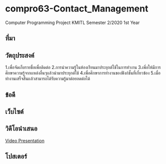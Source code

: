 
# compro63-Contact_Management
Computer Programming Project KMITL Semester 2/2020 1st Year
## ที่มา
## วัตถุประสงค์
1.เพื่อจัดเก็บรายชื่อเพื่อติดต่อ
2.การนำความรู้ในห้องเรียนมาประยุกต์ใช้ในการทำงาน
3.เพี่อให้มีการศึกษาความรู้จากเเหล่งอื่นๆเเล้วนำมาประยุกต์ใช้
4.เพื่อศึกษาการทำงานของฟังก์ชั้นที่เกี่ยวข้อง
5.เมื่อทำงานเสร็จสิ้นเเล้วสามารถได้รับความรู้มาต่อยอดต่อได้
## ข้อดี
## เว็บไซต์

## วิดีโอนำเสนอ
[Video Presentation](https://www.youtube.com/watch?v=NDe-3nXUXG4)
## โปสเตอร์
